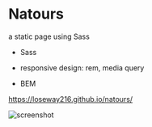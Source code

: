 # Natours

a static page using Sass

- Sass

- responsive design: rem, media query

- BEM

<https://loseway216.github.io/natours/>

<img src="./screenshot/screenshot.png" alt="screenshot" />
